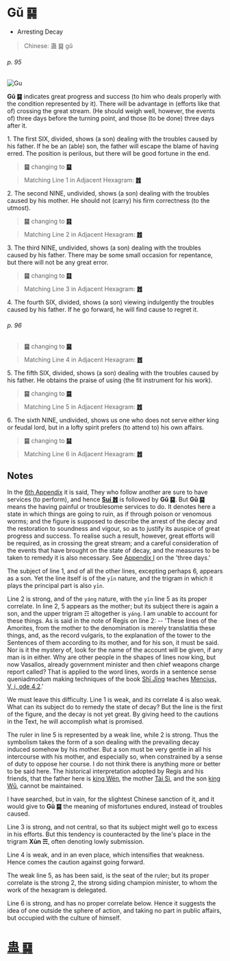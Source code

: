 # Gǔ ䷑

* Arresting Decay

> Chinese: 蛊 ䷑ gǔ

###### p. 95

![Gu](https://88o.io/wp-content/uploads/2018/09/18-e89b8agu.jpg)

**Gǔ ䷑** indicates great progress and success (to him who deals properly with the condition represented by it). There will be advantage in (efforts like that of) crossing the great stream. (He should weigh well, however, the events of) three days before the turning point, and those (to be done) three days after it.

1.<a name="18.1"></a> The first SIX, divided, shows (a son) dealing with the troubles caused by his father. If he be an (able) son, the father will escape the blame of having erred. The position is perilous, but there will be good fortune in the end.

> **䷑** changing to [**䷙**](e5a4a7e89384daxu.md)

> Matching Line 1 in Adjacent Hexagram: [**䷐**](e99a8fsui.md#17.1)

2.<a name="18.2"></a> The second NINE, undivided, shows (a son) dealing with the troubles caused by his mother. He should not (carry) his firm correctness (to the utmost).

> **䷑** changing to [**䷳**](e889aegen.md)

> Matching Line 2 in Adjacent Hexagram: [**䷐**](e99a8fsui.md#17.2)

3.<a name="18.3"></a> The third NINE, undivided, shows (a son) dealing with the troubles caused by his father. There may be some small occasion for repentance, but there will not be any great error.

> **䷑** changing to [**䷃**](e89299meng.md)

> Matching Line 3 in Adjacent Hexagram: [**䷐**](e99a8fsui.md#17.3)

4.<a name="18.4"></a> The fourth SIX, divided, shows (a son) viewing indulgently the troubles caused by his father. If he go forward, he will find cause to regret it.

###### p. 96

> **䷑** changing to [**䷱**](e9bc8eding.md)

> Matching Line 4 in Adjacent Hexagram: [**䷐**](e99a8fsui.md#17.4)

5.<a name="18.5"></a> The fifth SIX, divided, shows (a son) dealing with the troubles caused by his father. He obtains the praise of using (the fit instrument for his work).

> **䷑** changing to [**䷸**](e5b7bdxun.md)

> Matching Line 5 in Adjacent Hexagram: [**䷐**](e99a8fsui.md#17.5)

6.<a name="18.6"></a> The sixth NINE, undivided, shows us one who does not serve either king or feudal lord, but in a lofty spirit prefers (to attend to) his own affairs.

> **䷑** changing to [**䷭**](e58d87sheng.md)

> Matching Line 6 in Adjacent Hexagram: [**䷐**](e99a8fsui.md#17.6)

## Notes

In the [6th Appendix](appendix06s1.md) it is said, They who follow another are sure to have services (to perform), and hence [**Suí ䷐**](e99a8fsui.md) is followed by **Gǔ ䷑**. But **Gǔ ䷑** means the having painful or troublesome services to do. It denotes here a state in which things are going to ruin, as if through poison or venomous worms; and the figure is supposed to describe the arrest of the decay and the restoration to soundness and vigour, so as to justify its auspice of great progress and success. To realise such a result, however, great efforts will be required, as in crossing the great stream; and a careful consideration of the events that have brought on the state of decay, and the measures to be taken to remedy it is also necessary. See [Appendix I](appendix01s1.md#p-229) on the 'three days.'

The subject of line 1, and of all the other lines, excepting perhaps 6, appears as a son. Yet the line itself is of the `yīn` nature, and the trigram in which it plays the principal part is also `yīn`.

Line 2 is strong, and of the `yáng` nature, with the `yīn` line 5 as its proper correlate. In line 2, 5 appears as the mother; but its subject there is again a son, and the upper trigram ☶ altogether is `yáng`. I am unable to account for these things. As is said in the note of Regis on line 2: -- 'These lines of the Amorites, from the mother to the denomination is merely translatitia these things, and, as the record vulgaris, to the explanation of the tower to the Sentences of them according to its mother, and for his son, it must be said. Nor is it the mystery of, look for the name of the account will be given, if any man is in either. Why are other people in the shapes of lines now king, but now Vasallos, already government minister and then chief weapons charge report called? That is applied to the word lines, words in a sentence sense queniadmodum making techniques of the book [Shī Jīng](https://en.wikipedia.org/wiki/Classic_of_Poetry) teaches [Mencius, V, i, ode 4.2](https://ctext.org/dictionary.pl?if=en&id=13492).'

We must leave this difficulty. Line 1 is weak, and its correlate 4 is also weak. What can its subject do to remedy the state of decay? But the line is the first of the figure, and the decay is not yet great. By giving heed to the cautions in the Text, he will accomplish what is promised.

The ruler in line 5 is represented by a weak line, while 2 is strong. Thus the symbolism takes the form of a son dealing with the prevailing decay induced somehow by his mother. But a son must be very gentle in all his intercourse with his mother, and especially so, when constrained by a sense of duty to oppose her course. I do not think there is anything more or better to be said here. The historical interpretation adopted by Regis and his friends, that the father here is [king Wén](https://en.wikipedia.org/wiki/King_Wen_of_Zhou), the mother [Tài Sì](https://en.wikipedia.org/wiki/Tai_Si), and the son [king Wǔ](https://en.wikipedia.org/wiki/King_Wu_of_Zhou), cannot be maintained.

I have searched, but in vain, for the slightest Chinese sanction of it, and it would give to **Gǔ ䷑** the meaning of misfortunes endured, instead of troubles caused.

Line 3 is strong, and not central, so that its subject might well go to excess in his efforts. But this tendency is counteracted by the line's place in the trigram **Xùn ☴**, often denoting lowly submission.

Line 4 is weak, and in an even place, which intensifies that weakness. Hence comes the caution against going forward.

The weak line 5, as has been said, is the seat of the ruler; but its proper correlate is the strong 2, the strong siding champion minister, to whom the work of the hexagram is delegated.

Line 6 is strong, and has no proper correlate below. Hence it suggests the idea of one outside the sphere of action, and taking no part in public affairs, but occupied with the culture of himself.

# [蛊 ䷑](e89b8agu_cn.md)
